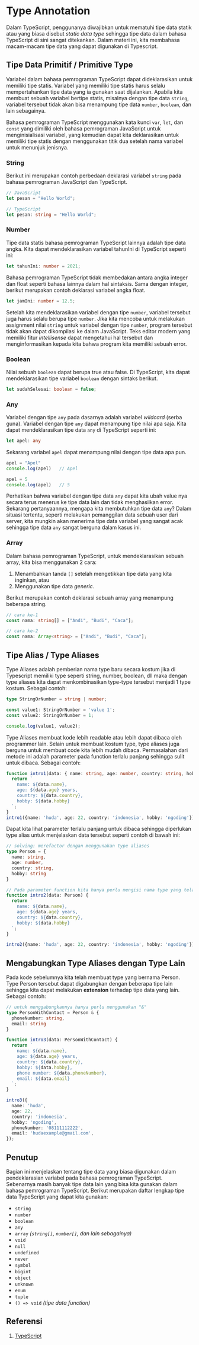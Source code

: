 # Type Annotation

Dalam TypeScript, penggunanya diwajibkan untuk mematuhi tipe data statik atau yang biasa disebut *static data type* sehingga tipe data dalam bahasa TypeScript di sini sangat ditekankan. Dalam materi ini, kita membahasa macam-macam tipe data yang dapat digunakan di Typescript.

## Tipe Data Primitif / Primitive Type

Variabel dalam bahasa pemrograman TypeScript dapat dideklarasikan untuk memiliki tipe statis. Variabel yang memiliki tipe statis harus selalu mempertahankan tipe data yang ia gunakan saat dijalankan. Apabila kita membuat sebuah variabel bertipe statis, misalnya dengan tipe data `string`, variabel tersebut tidak akan bisa menampung tipe data `number`, `boolean`, dan lain sebagainya.

Bahasa pemrograman TypeScript menggunakan kata kunci `var`, `let`, dan `const` yang dimiliki oleh bahasa pemrograman JavaScript untuk menginisialisasi variabel, yang kemudian dapat kita deklarasikan untuk memiliki tipe statis dengan menggunakan titik dua setelah nama variabel untuk menunjuk jenisnya.

### String

Berikut ini merupakan contoh perbedaan deklarasi variabel `string` pada bahasa pemrograman JavaScript dan TypeScript.

```typescript
// JavaScript
let pesan = "Hello World";

// TypeScript
let pesan: string = "Hello World";
```

### Number

Tipe data statis bahasa pemrograman TypeScript lainnya adalah tipe data angka. Kita dapat mendeklarasikan variabel tahunIni di TypeScript seperti ini:

```typescript
let tahunIni: number = 2021;
```

Bahasa pemrograman TypeScript tidak membedakan antara angka integer dan float seperti bahasa lainnya dalam hal sintaksis. Sama dengan integer, berikut merupakan contoh deklarasi variabel angka float.

```typescript
let jamIni: number = 12.5;
```

Setelah kita mendeklarasikan variabel dengan tipe `number`, variabel tersebut juga harus selalu berupa tipe `number`. Jika kita mencoba untuk melakukan assignment nilai `string` untuk variabel dengan tipe `number`, program tersebut tidak akan dapat dikompilasi ke dalam JavaScript. Teks editor modern yang memiliki fitur _intellisense_ dapat mengetahui hal tersebut dan menginformasikan kepada kita bahwa program kita memiliki sebuah error.

### Boolean

Nilai sebuah `boolean` dapat berupa true atau false. Di TypeScript, kita dapat mendeklarasikan tipe variabel `boolean` dengan sintaks berikut.

```typescript
let sudahSelesai: boolean = false;
```

### Any

Variabel dengan tipe `any` pada dasarnya adalah variabel _wildcard_ (serba guna). Variabel dengan tipe `any` dapat menampung tipe nilai apa saja. Kita dapat mendeklarasikan tipe data `any` di TypeScript seperti ini:

```typescript
let apel: any
```

Sekarang variabel `apel` dapat menampung nilai dengan tipe data apa pun.

```typescript
apel = "Apel"
console.log(apel)   // Apel

apel = 5
console.log(apel)   // 5
```

Perhatikan bahwa variabel dengan tipe data `any` dapat kita ubah value nya secara terus menerus ke tipe data lain dan tidak menghasilkan error.
Sekarang pertanyaannya, mengapa kita membutuhkan tipe data `any`? Dalam situasi tertentu, seperti melakukan pemanggilan data sebuah user dari server, kita mungkin akan menerima tipe data variabel yang sangat acak sehingga tipe data `any` sangat berguna dalam kasus ini.

### Array

Dalam bahasa pemrograman TypeScript, untuk mendeklarasikan sebuah array, kita bisa menggunakan 2 cara:

1. Menambahkan tanda `[]` setelah mengetikkan tipe data yang kita inginkan, atau
2. Menggunakan tipe data _generic_.

Berikut merupakan contoh deklarasi sebuah array yang menampung beberapa string.

```typescript
// cara ke-1
const nama: string[] = ["Andi", "Budi", "Caca"];

// cara ke-2
const nama: Array<string> = ["Andi", "Budi", "Caca"];
```

## Tipe Alias / Type Aliases

Type Aliases adalah pemberian nama type baru secara kostum jika di Typescript memiliki type seperti string, number, boolean, dll maka dengan type aliases kita dapat menkombinasikan type-type tersebut menjadi 1 type kostum. Sebagai contoh:

```ts
type StringOrNumber = string | number;

const value1: StringOrNumber = 'value 1';
const value2: StringOrNumber = 1;

console.log(value1, value2);
```

Type Aliases membuat kode lebih readable atau lebih dapat dibaca oleh programmer lain. Selain untuk membuat kostum type, type aliases juga berguna untuk membuat code kita lebih mudah dibaca. Permasalahan dari metode ini adalah parameter pada function terlalu panjang sehingga sulit untuk dibaca. Sebagai contoh:

```ts
function intro1(data: { name: string, age: number, country: string, hobby: string}) {
  return `
    name: ${data.name}, 
    age: ${data.age} years,
    country: ${data.country},
    hobby: ${data.hobby}
  `;
}
intro1({name: 'huda', age: 22, country: 'indonesia', hobby: 'ngoding'});
```

Dapat kita lihat parameter terlalu panjang untuk dibaca sehingga diperlukan type alias untuk menjelaskan data tersebut seperti contoh di bawah ini:

```ts
// solving: merefactor dengan menggunakan type aliases
type Person = {
  name: string,
  age: number,
  country: string,
  hobby: string
}

// Pada parameter function kita hanya perlu mengisi nama type yang telah kita buat.
function intro2(data: Person) {
  return `
    name: ${data.name}, 
    age: ${data.age} years,
    country: ${data.country},
    hobby: ${data.hobby}
  `;
}

intro2({name: 'huda', age: 22, country: 'indonesia', hobby: 'ngoding'});
```

## Mengabungkan Type Aliases dengan Type Lain
Pada kode sebelumnya kita telah membuat type yang bernama Person. Type Person tersebut dapat digabungkan dengan beberapa tipe lain sehingga kita dapat melakukan **extension** terhadap tipe data yang lain. Sebagai contoh:

```ts
// untuk menggabungkannya hanya perlu menggunakan "&"
type PersonWithContact = Person & {
  phoneNumber: string,
  email: string
}

function intro3(data: PersonWithContact) {
  return `
    name: ${data.name}, 
    age: ${data.age} years,
    country: ${data.country},
    hobby: ${data.hobby},
    phone number: ${data.phoneNumber},
    email: ${data.email}
  `;
}

intro3({
  name: 'huda',
  age: 22,
  country: 'indonesia',
  hobby: 'ngoding',
  phoneNumber: '08111112222',
  email: 'hudaexample@gmail.com',
});
```

## Penutup

Bagian ini menjelaskan tentang tipe data yang biasa digunakan dalam pendeklarasian variabel pada bahasa pemrograman TypeScript. Sebenarnya masih banyak tipe data lain yang bisa kita gunakan dalam bahasa pemrograman TypeScript. Berikut merupakan daftar lengkap tipe data TypeScript yang dapat kita gunakan:

* `string`
* `number`
* `boolean`
* `any`
* `array` _(`string[]`, `number[]`, dan lain sebagainya)_
* `void`
* `null`
* `undefined`
* `never`
* `symbol`
* `bigint`
* `object`
* `unknown`
* `enum`
* `tuple`
* `() => void` _(tipe data function)_

## Referensi

1. [TypeScript](https://www.typescriptlang.org/docs/handbook/2/everyday-types.html)
